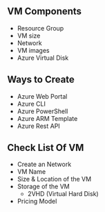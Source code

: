 ## VM Components
-  Resource Group
-  VM size
-  Network
-  VM images
-  Azure Virtual Disk

## Ways to Create
- Azure Web Portal
- Azure CLI
- Azure PowerShell
- Azure ARM Template
- Azure Rest API

## Check List Of VM
 - Create an Network
 - VM Name
 - Size & Location of the VM
 - Storage of the VM
   - 2VHD (Virtual Hard Disk) 
 - Pricing Model
